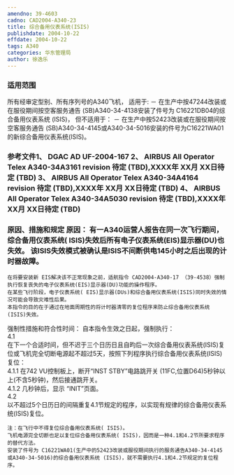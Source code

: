 ```yaml
---
amendno: 39-4603  
cadno: CAD2004-A340-23  
title: 综合备用仪表系统(ISIS)  
publishdate: 2004-10-22  
effdate: 2004-10-22  
tags: A340  
categories: 华东管理局  
author: 徐逸乐  
---
```

  
### 适用范围  
所有经审定型别、所有序列号的A340飞机， 适用于:
－ 在生产中按47244改装或在服役期间按空客服务通告 (SB)A340-34-4138安装了件号为 C16221DB04的综合备用仪表系统 (ISIS)，
但不适用于：
－ 在生产中按52423改装或在服役期间按空客服务通告 (SB)A340-34-4145或A340-34-5016安装的件号为C16221WA01的新综合备用仪表系统(ISIS)。  
  
<!--more-->  
### 参考文件1、  DGAC AD UF-2004-167 2、 AIRBUS All Operator Telex A340-34A3161 revision 待定 (TBD),XXXX年 XX月 XX日待定 (TBD) 3、 AIRBUS All Operator Telex A340-34A4164 revision 待定 (TBD),XXXX年 XX月 XX日待定 (TBD) 4、 AIRBUS All Operator Telex A340-34A5030 revision 待定 (TBD),XXXX年 XX月 XX日待定 (TBD)  
  
  
### 原因、措施和规定 原因： 有一A340运营人报告在同一次飞行期间，综合备用仪表系统( ISIS)失效后所有电子仪表系统(EIS)显示器(DU)也失效。 该ISIS失效模式被确认是ISIS不间断供电145小时之后出现的计时器故障。  
    在将要安装新 EIS解决该不正常现象之前，适航指令 CAD2004-A340-17 （39-4538）强制执行恢复丧失的电子仪表系统(EIS)显示器(DU)功能的操作程序。  
    在某些飞行阶段，电子仪表系统( EIS)显示器(DUs)和综合备用仪表系统(ISIS)同时失效的情况可能会导致灾难性后果。  
    本指令的目的在于通过在地面周期性的将计时器清零的复位程序来防止综合备用仪表系统(ISIS)失效。  
强制性措施和符合性时间：     自本指令生效之日起，强制执行：  
4.1  
 在下一个合适时间，但不迟于三个日历日且自昀后一次综合备用仪表系统(ISIS)复位或飞机完全切断电源起不超过5天，按照下列程序执行综合备用仪表系统(ISIS)复位：  
        4.1.1 在742 VU控制板上，断开“INST STBY”电路跳开关 (11FC,位置D64)5秒钟以上(不含5秒钟)，然后接通跳开关。  
        4.1.2 几秒钟后，显示 “INIT”页面。  
4.2  
 以不超过5个日历日的间隔重复4.1节规定的程序，以实现有规律的综合备用仪表系统(ISIS)复位。  
  
    注：在飞行中不得复位综合备用仪表系统( ISIS)。  
    飞机电源完全切断也足以复位综合备用仪表系统( ISIS)，因而是一种4.1和4.2节所要求程序的替代方法。  
    安装了件号为 C16221WA01(生产中的52423改装或服役期间执行的服务通告A340-34-4145或A340-34-5016)的综合备用仪表系统 (ISIS)，就不需要执行4.1和4.2节规定的复位程序。  
  
